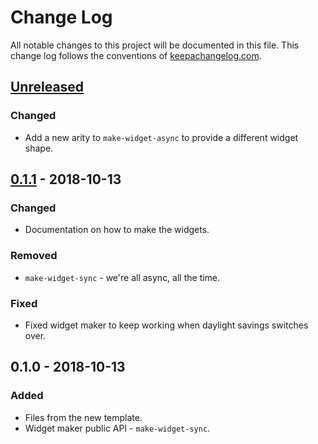 # Change Log
All notable changes to this project will be documented in this file. This change log follows the conventions of [keepachangelog.com](http://keepachangelog.com/).

## [Unreleased]
### Changed
- Add a new arity to `make-widget-async` to provide a different widget shape.

## [0.1.1] - 2018-10-13
### Changed
- Documentation on how to make the widgets.

### Removed
- `make-widget-sync` - we're all async, all the time.

### Fixed
- Fixed widget maker to keep working when daylight savings switches over.

## 0.1.0 - 2018-10-13
### Added
- Files from the new template.
- Widget maker public API - `make-widget-sync`.

[Unreleased]: https://github.com/your-name/conc/compare/0.1.1...HEAD
[0.1.1]: https://github.com/your-name/conc/compare/0.1.0...0.1.1
